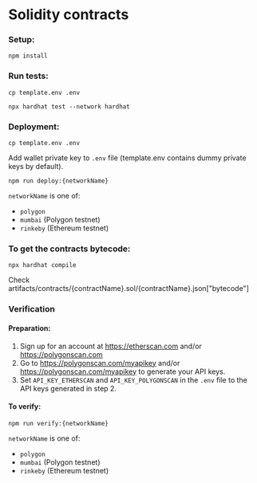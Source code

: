 
# Solidity contracts

### Setup:

```
npm install
```

### Run tests:

```
cp template.env .env
```

```
npx hardhat test --network hardhat
```

### Deployment:

```
cp template.env .env
```

Add wallet private key to `.env` file (template.env contains dummy private keys by default).

```
npm run deploy:{networkName}
```

`networkName` is one of:
- `polygon`
- `mumbai` (Polygon testnet) 
- `rinkeby` (Ethereum testnet)

### To get the contracts bytecode:
```
npx hardhat compile
```
Check artifacts/contracts/{contractName}.sol/{contractName}.json["bytecode"]


### Verification

#### Preparation:
1. Sign up for an account at https://etherscan.com and/or https://polygonscan.com
2. Go to https://polygonscan.com/myapikey and/or https://polygonscan.com/myapikey to generate your API keys.
3. Set `API_KEY_ETHERSCAN` and `API_KEY_POLYGONSCAN` in the `.env` file to the API keys generated in step 2.

#### To verify:
```
npm run verify:{networkName}
```

`networkName` is one of:
- `polygon`
- `mumbai` (Polygon testnet) 
- `rinkeby` (Ethereum testnet)